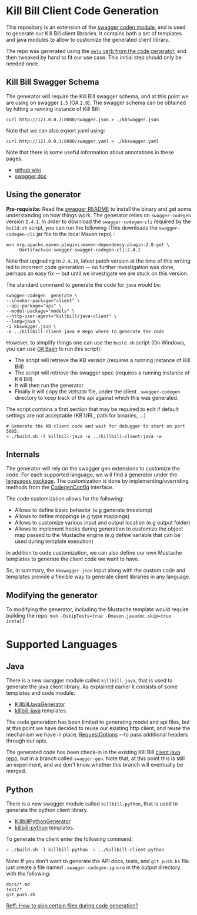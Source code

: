 # Kill Bill Client Code Generation

This repository is an extension of the [swagger coden module](https://github.com/swagger-api/swagger-codegen#making-your-own-codegen-modules),
and is used to generate our Kill Bill client libraries. It contains both a set of templates and java modules to allow to customize the generated client library.


The repo was generated using the [`meta` verb from the code generator](https://github.com/swagger-api/swagger-codegen#making-your-own-codegen-modules),
and then tweaked by hand to fit our use case. This initial step should only be needed once.

## Kill Bill Swagger Schema

The generator will require the Kill Bill swagger schema, and at this point we are using on swagger `1.5` (OA `2.0`).
The swagger schema can be obtained by hitting a running instance of Kill Bill:

```
curl http://127.0.0.1:8080/swagger.json > ./kbswagger.json 
```

Note that we can also export yaml using:
```
curl http://127.0.0.1:8080/swagger.yaml > ./kbswagger.yaml 
```


Note that there is some useful information about annotations in these pages.

* [github wiki](https://github.com/swagger-api/swagger-core/wiki/Annotations-1.5.X)
* [swagger doc](https://swagger.io/docs/specification/2-0/)



## Using the generator

**Pre-requisite:** Read the [swagger README](https://github.com/swagger-api/swagger-codegen/blob/master/README.md) to install the binary and get some understanding on how things work. The generator relies on `swagger-codegen` version `2.4.1`. In order to download the `swagger-codegen-cli` required by the `build.sh` script, you can run the following (This downloads the `swagger-codegen-cli` jar file to the local Maven repo) :


```
mvn org.apache.maven.plugins:maven-dependency-plugin:2.8:get \
    -Dartifact=io.swagger:swagger-codegen-cli:2.4.1
```

Note that upgrading to `2.4.19`, latest patch version at the time of this writing led to incorrect code generation -- no further investigation was done, perhaps an easy fix -- but until we investigate we are stuck on this version.


The standard command to generate the code for `java` would be:

```
swagger-codegen  generate \
--invoker-package="client" \
--api-package="api" \
--model-package="models" \
--http-user-agent="killbill/java-client" \
--lang=java \
-i kbswagger.json \
-o ../killbill-client-java # Repo where to generate the code
```


However, to simplify things one can use the `build.sh` script (On Windows, you can use [Git Bash](https://git-scm.com/download/win) to run this script):

* The script will retrieve the KB version (requires a running instance of Kill Bill)
* The script will retrieve the swagger spec (requires a running instance of Kill Bill)
* It will then run the generator
* Finally it will copy the `VERSION` file, under the client `.swagger-codegen` directory to keep track of the api against which this was generated.

The script contains a first section that may be required to edit if default settings are not acceptable (KB URL, path for binaries, ...)

```
# Generate the KB client code and wait for debugger to start on port 5005:
> ./build.sh -l killbill-java -o ../killbill-client-java -w
```


## Internals

The generator will rely on the swagger gen extensions to customize the code. For each supported language,
we will find a generator under the [languages package](https://github.com/killbill/killbill-swagger-coden/tree/master/src/main/java/org/killbill/billing/codegen/languages).
The customization is done by implementing/overriding methods from the [CodegenConfig](https://github.com/swagger-api/swagger-codegen/blob/master/modules/swagger-codegen/src/main/java/io/swagger/codegen/CodegenConfig.java)
interface.

The code customization allows for the following:

* Allows to define basic behavior (e.g generate tmestamp)
* Allows to define mappings (e.g type mappings)
* Allows to customize various input and output location (e.g output folder)
* Allows to implement hooks during generation to customize the object map passed to the Mustache engine (e.g define variable that can be used during template execution)

In addition to code customization, we can also define our own Mustache templates to generate the client code we want to have.

So, in summary, the `kbswagger.json` input along with the custom code and templates provide a flexible way to generate client libraries in any language.

## Modifying the generator

To modifying the generator, including the Mustache template would require building the repo: `mvn -DskipTests=true -Dmaven.javadoc.skip=true install`

# Supported Languages

## Java

There is a new swagger module called `killbill-java`, that is used to generate the java client library. As explained earlier
it consists of some templates and code module:

* [KillbillJavaGenerator](https://github.com/killbill/killbill-swagger-coden/blob/master/src/main/java/org/killbill/billing/codegen/languages/KillbillJavaGenerator.java)
* [killbill-java](https://github.com/killbill/killbill-swagger-coden/tree/master/src/main/resources/killbill-java) templates.

The code generation has been limited to generating model and api files, but at this point we have decided to reuse our existing http client, and reuse the mechanism we have in place, [RequestOptions](https://github.com/killbill/killbill-client-java/blob/killbill-client-java-0.41.7/src/main/java/org/killbill/billing/client/RequestOptions.java) --to pass additional headers through our apis.


The generated code has been check-in in the existing Kill Bill [client java repo](https://github.com/killbill/killbill-client-java), but in a branch called `swagger-gen`. Note that, at this point this is still an experiment, and we don't know whether this branch will eventually be merged.

## Python

There is a new swagger module called `killbill-python`, that is used to generate the python client library.

* [KillbillPythonGenerator](https://github.com/killbill/killbill-swagger-coden/blob/master/src/main/java/org/killbill/billing/codegen/languages/KillbillPythonGenerator.java)
* [killbill-python](https://github.com/killbill/killbill-swagger-coden/tree/master/src/main/resources/killbill-python) templates.


To generate the client enter the following command:
```sh
> ./build.sh -l killbill-python -o ../killbill-client-python
```
Note: If you don't want to generate the API docs, tests, and `git_push.hs` file just create a file named `.swagger-codegen-ignore` in the output directory.
with the following:
```
docs/*.md
test/*
git_push.sh
```
[Reff: How to skip certain files during code generation?](https://github.com/swagger-api/swagger-codegen/wiki/FAQ#how-to-skip-certain-files-during-code-generation)


